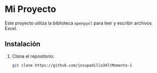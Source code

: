 # Mi Proyecto

Este proyecto utiliza la biblioteca `openpyxl` para leer y escribir archivos Excel.

## Instalación

1. Clona el repositorio:
   ```bash
   git clone https://github.com/josupadilla347/Momento-1
